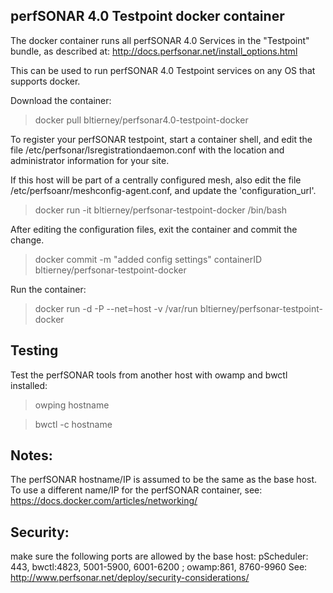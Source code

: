 ## perfSONAR 4.0 Testpoint docker container

The docker container runs all perfSONAR 4.0 Services in the "Testpoint" bundle, as described at:
http://docs.perfsonar.net/install_options.html

This can be used to run perfSONAR 4.0 Testpoint services on any OS that supports docker.

Download the container:
>docker pull bltierney/perfsonar4.0-testpoint-docker

To register your perfSONAR testpoint, start a container shell, and edit the file
/etc/perfsonar/lsregistrationdaemon.conf with the location and administrator information for your site.

If this host will be part of a centrally configured mesh, also edit the file 
/etc/perfsoanr/meshconfig-agent.conf, and update the 'configuration_url'.

>docker run -it bltierney/perfsonar-testpoint-docker /bin/bash

After editing the configuration files, exit the container and commit the change.
> docker commit -m "added config settings" containerID bltierney/perfsonar-testpoint-docker

Run the container:
>docker run -d -P --net=host -v /var/run bltierney/perfsonar-testpoint-docker

## Testing

Test the perfSONAR tools from another host with owamp and bwctl installed:
>owping hostname

>bwctl -c hostname

## Notes:
The perfSONAR hostname/IP is assumed to be the same as the base host. To use a different
name/IP for the perfSONAR container, see: https://docs.docker.com/articles/networking/

## Security:
make sure the following ports are allowed by the base host:
 pScheduler: 443, bwctl:4823, 5001-5900, 6001-6200 ; owamp:861, 8760-9960
See: http://www.perfsonar.net/deploy/security-considerations/


